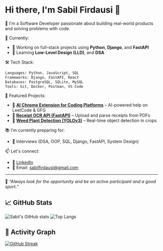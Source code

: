 
# Hi there, I'm Sabil Firdausi 👋

🚀 I'm a Software Developer passionate about building real-world products and solving problems with code.

💼 Currently:  
- 🧠 Working on full-stack projects using **Python**, **Django**, and **FastAPI**
- 🌱 Learning  **Low-Level Design (LLD)**, and **DSA**

🛠️ Tech Stack:
```python
Languages: Python, JavaScript, SQL
Frameworks: Django, FastAPI, React 
Databases: PostgreSQL, SQLite, MySQL
Tools: Git, Docker, Postman, VS Code
```

🧪 Featured Projects:
- 🔗 **[AI Chrome Extension for Coding Platforms](https://github.com/firdausi555/coding-ai-extension)** – AI-powered help on LeetCode & GFG
- 🧾 **[Receipt OCR API (FastAPI)](https://github.com/firdausi555/receipt_checker)** – Upload and parse receipts from PDFs
- 🤖 **[Weed Plant Detection (YOLOv3)](https://github.com/firdausi555/weed_detection_yolov3)** – Real-time object detection in crops

📚 I'm currently preparing for:
- 🧠 Interviews (DSA, OOP, SQL, Django, FastAPI, System Design)


📫 Let's connect:
- 🔗 [LinkedIn](https://www.linkedin.com/in/sabil-firdausi/)
- 💌 Email: sabilfirdausi@gmail.com

---

🌟 *“Always look for the opportunity and be an active participant and a good sport.”*

## 📈 GitHub Stats

![Sabil's GitHub stats](https://github-readme-stats.vercel.app/api?username=firdausi555&show_icons=true&theme=tokyonight)
![Top Langs](https://github-readme-stats.vercel.app/api/top-langs/?username=firdausi555&layout=compact&theme=tokyonight)

## 🏃 Activity Graph
[![GitHub Streak](https://github-readme-streak-stats.herokuapp.com/?user=firdausi555&theme=tokyonight)](https://git.io/streak-stats)
